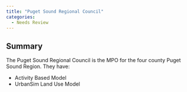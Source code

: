 ```yaml
---
title: "Puget Sound Regional Council"
categories:
  - Needs Review
---
```


Summary
-------

The Puget Sound Regional Council is the MPO for the four county Puget Sound Region. They have:

-   Activity Based Model
-   UrbanSim Land Use Model


